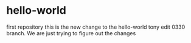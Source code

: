 # hello-world
first repository
this is the new change to the hello-world tony edit 0330 branch. We are just trying to figure out the changes

